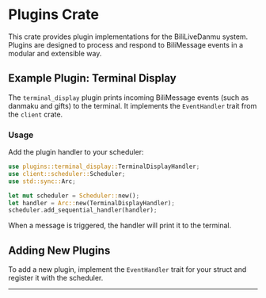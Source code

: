 # Plugins Crate

This crate provides plugin implementations for the BiliLiveDanmu system. Plugins are designed to process and respond to BiliMessage events in a modular and extensible way.

## Example Plugin: Terminal Display

The `terminal_display` plugin prints incoming BiliMessage events (such as danmaku and gifts) to the terminal. It implements the `EventHandler` trait from the `client` crate.

### Usage

Add the plugin handler to your scheduler:

```rust
use plugins::terminal_display::TerminalDisplayHandler;
use client::scheduler::Scheduler;
use std::sync::Arc;

let mut scheduler = Scheduler::new();
let handler = Arc::new(TerminalDisplayHandler);
scheduler.add_sequential_handler(handler);
```

When a message is triggered, the handler will print it to the terminal.

## Adding New Plugins

To add a new plugin, implement the `EventHandler` trait for your struct and register it with the scheduler.

---
